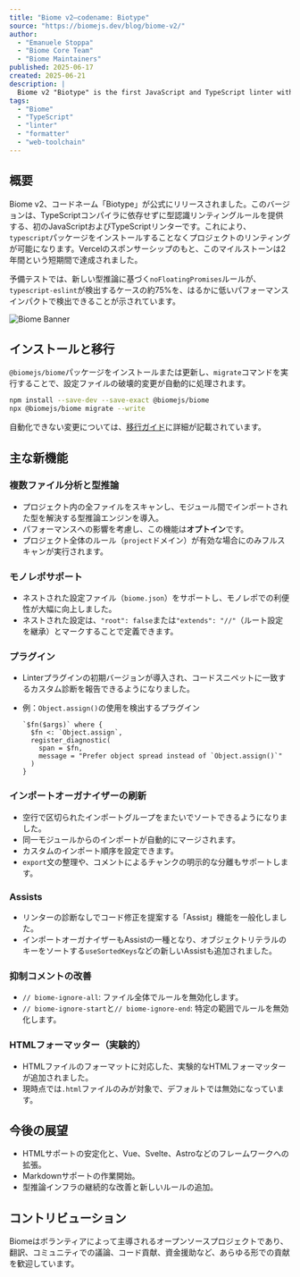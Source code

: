 ```yaml
---
title: "Biome v2—codename: Biotype"
source: "https://biomejs.dev/blog/biome-v2/"
author:
  - "Emanuele Stoppa"
  - "Biome Core Team"
  - "Biome Maintainers"
published: 2025-06-17
created: 2025-06-21
description: |
  Biome v2 "Biotype" is the first JavaScript and TypeScript linter with type-aware rules that don't depend on the TypeScript compiler. This allows linting without installing TypeScript.
tags:
  - "Biome"
  - "TypeScript"
  - "linter"
  - "formatter"
  - "web-toolchain"
---
```


## 概要

Biome v2、コードネーム「Biotype」が公式にリリースされました。このバージョンは、TypeScriptコンパイラに依存せずに型認識リンティングルールを提供する、初のJavaScriptおよびTypeScriptリンターです。これにより、`typescript`パッケージをインストールすることなくプロジェクトのリンティングが可能になります。Vercelのスポンサーシップのもと、このマイルストーンは2年間という短期間で達成されました。

予備テストでは、新しい型推論に基づく`noFloatingPromises`ルールが、`typescript-eslint`が検出するケースの約75%を、はるかに低いパフォーマンスインパクトで検出できることが示されています。

![Biome Banner](https://biomejs.dev/_astro/banner-dark.Dl3moAyv_2qbteA.webp)

## インストールと移行

`@biomejs/biome`パッケージをインストールまたは更新し、`migrate`コマンドを実行することで、設定ファイルの破壊的変更が自動的に処理されます。

```sh
npm install --save-dev --save-exact @biomejs/biome
npx @biomejs/biome migrate --write
```

自動化できない変更については、[移行ガイド](https://biomejs.dev/guides/upgrade-to-biome-v2)に詳細が記載されています。

## 主な新機能

### 複数ファイル分析と型推論

- プロジェクト内の全ファイルをスキャンし、モジュール間でインポートされた型を解決する型推論エンジンを導入。
- パフォーマンスへの影響を考慮し、この機能は**オプトイン**です。
- プロジェクト全体のルール（`project`ドメイン）が有効な場合にのみフルスキャンが実行されます。

### モノレポサポート

- ネストされた設定ファイル（`biome.json`）をサポートし、モノレポでの利便性が大幅に向上しました。
- ネストされた設定は、`"root": false`または`"extends": "//"`（ルート設定を継承）とマークすることで定義できます。

### プラグイン

- Linterプラグインの初期バージョンが導入され、コードスニペットに一致するカスタム診断を報告できるようになりました。
- 例：`Object.assign()`の使用を検出するプラグイン

    ```
    `$fn($args)` where {
      $fn <: `Object.assign`,
      register_diagnostic(
        span = $fn,
        message = "Prefer object spread instead of `Object.assign()`"
      )
    }
    ```

### インポートオーガナイザーの刷新

- 空行で区切られたインポートグループをまたいでソートできるようになりました。
- 同一モジュールからのインポートが自動的にマージされます。
- カスタムのインポート順序を設定できます。
- `export`文の整理や、コメントによるチャンクの明示的な分離もサポートします。

### Assists

- リンターの診断なしでコード修正を提案する「Assist」機能を一般化しました。
- インポートオーガナイザーもAssistの一種となり、オブジェクトリテラルのキーをソートする`useSortedKeys`などの新しいAssistも追加されました。

### 抑制コメントの改善

- `// biome-ignore-all`: ファイル全体でルールを無効化します。
- `// biome-ignore-start`と`// biome-ignore-end`: 特定の範囲でルールを無効化します。

### HTMLフォーマッター（実験的）

- HTMLファイルのフォーマットに対応した、実験的なHTMLフォーマッターが追加されました。
- 現時点では`.html`ファイルのみが対象で、デフォルトでは無効になっています。

## 今後の展望

- HTMLサポートの安定化と、Vue、Svelte、Astroなどのフレームワークへの拡張。
- Markdownサポートの作業開始。
- 型推論インフラの継続的な改善と新しいルールの追加。

## コントリビューション

Biomeはボランティアによって主導されるオープンソースプロジェクトであり、翻訳、コミュニティでの議論、コード貢献、資金援助など、あらゆる形での貢献を歓迎しています。
